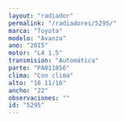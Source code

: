 ```yaml
---
layout: "radiador"
permalink: "/radiadores/5295/"
marca: "Toyota"
modelo: "Avanza"
ano: "2015"
motor: "L4 1.5"
transmision: "Automática"
parte: "PA011856"
clima: "Con clima"
alto: "16 11/16"
ancho: "22"
observaciones: ""
id: "5295"
---
```


